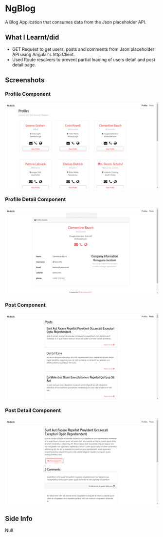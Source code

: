 # NgBlog

A Blog Application that consumes data from the Json placeholder API.

## What I Learnt/did

* GET Request to get users, posts and comments from Json placeholder API using Angular's http Client.
* Used Route resolvers to prevent partial loading of users detail and post detail page.

## Screenshots
### Profile Component
<img src="./screenshots/profiles.png">

### Profile Detail Component
<img src="./screenshots/profiledetail.png">

### Post Component
<img src="./screenshots/bloglist.png">

### Post Detail Component
<img src="./screenshots/blogpost.png">

## Side Info

Null


